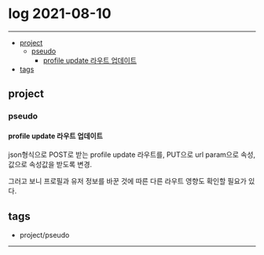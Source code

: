 # log 2021-08-10

--------------------------

- [project](#project)
  - [pseudo](#pseudo)
    - [profile update 라우트 업데이트](#profile-update-라우트-업데이트)
- [tags](#tags)


## project

### pseudo

#### profile update 라우트 업데이트

json형식으로 POST로 받는 profile update 라우트를, PUT으로 url param으로 속성, 값으로 속성값을 받도록 변경.

그러고 보니 프로필과 유저 정보를 바꾼 것에 따른 다른 라우트 영향도 확인할 필요가 있다.




## tags
- project/pseudo

--------------------------


